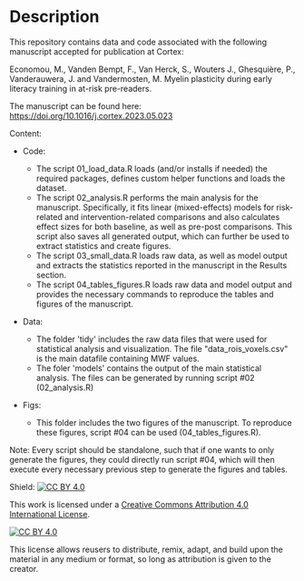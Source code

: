# Description

This repository contains data and code associated with the following manuscript accepted for publication at Cortex:

Economou, M., Vanden Bempt, F., Van Herck, S., Wouters J.,  Ghesquière, P., Vanderauwera, J. and Vandermosten, M. Myelin plasticity during early literacy training in at-risk pre-readers.

The manuscript can be found here: https://doi.org/10.1016/j.cortex.2023.05.023

Content:

- Code:
  - The script 01_load_data.R loads (and/or installs if needed) the required packages, defines custom helper functions and loads the dataset. 
  - The script 02_analysis.R performs the main analysis for the manuscript. Specifically, it fits linear (mixed-effects) models for risk-related and intervention-related comparisons and also calculates effect sizes for both baseline, as well as pre-post comparisons. This script also saves all generated output, which can further be used to extract statistics and create figures.
  - The script 03_small_data.R loads raw data, as well as model output and extracts the statistics reported in the manuscript in the Results section.
  - The script 04_tables_figures.R loads raw data and model output and provides the necessary commands to reproduce the tables and figures of the manuscript.

- Data:
  - The folder 'tidy' includes the raw data files that were used for statistical analysis and visualization. The file "data_rois_voxels.csv" is the main datafile containing MWF values.
  - The foler 'models' contains the output of the main statistical analysis. The files can be generated by running script #02 (02_analysis.R)

- Figs:
  - This folder includes the two figures of the manuscript. To reproduce these figures, script #04 can be used (04_tables_figures.R). 

Note: Every script should be standalone, such that if one wants to only generate the figures, they could directly run script #04, which will then execute every necessary previous step to generate the figures and tables.


Shield: [![CC BY 4.0][cc-by-shield]][cc-by]

This work is licensed under a
[Creative Commons Attribution 4.0 International License][cc-by].

[![CC BY 4.0][cc-by-image]][cc-by]

[cc-by]: http://creativecommons.org/licenses/by/4.0/
[cc-by-image]: https://i.creativecommons.org/l/by/4.0/88x31.png
[cc-by-shield]: https://img.shields.io/badge/License-CC%20BY%204.0-lightgrey.svg

This license allows reusers to distribute, remix, adapt, and build upon the material in any medium or format, so long as attribution is given to the creator.
